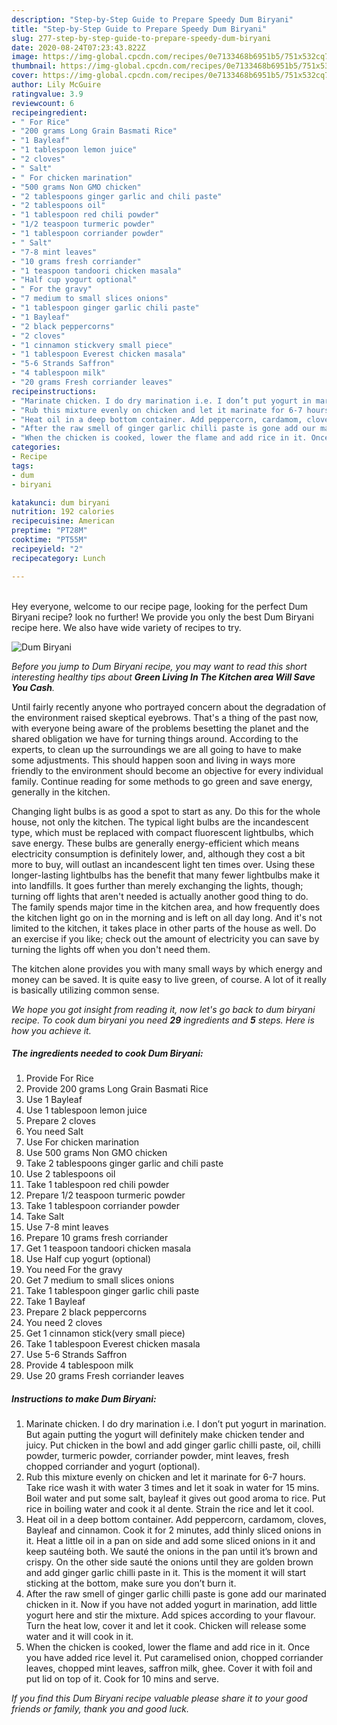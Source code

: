 ```yaml
---
description: "Step-by-Step Guide to Prepare Speedy Dum Biryani"
title: "Step-by-Step Guide to Prepare Speedy Dum Biryani"
slug: 277-step-by-step-guide-to-prepare-speedy-dum-biryani
date: 2020-08-24T07:23:43.822Z
image: https://img-global.cpcdn.com/recipes/0e7133468b6951b5/751x532cq70/dum-biryani-recipe-main-photo.jpg
thumbnail: https://img-global.cpcdn.com/recipes/0e7133468b6951b5/751x532cq70/dum-biryani-recipe-main-photo.jpg
cover: https://img-global.cpcdn.com/recipes/0e7133468b6951b5/751x532cq70/dum-biryani-recipe-main-photo.jpg
author: Lily McGuire
ratingvalue: 3.9
reviewcount: 6
recipeingredient:
- " For Rice"
- "200 grams Long Grain Basmati Rice"
- "1 Bayleaf"
- "1 tablespoon lemon juice"
- "2 cloves"
- " Salt"
- " For chicken marination"
- "500 grams Non GMO chicken"
- "2 tablespoons ginger garlic and chili paste"
- "2 tablespoons oil"
- "1 tablespoon red chili powder"
- "1/2 teaspoon turmeric powder"
- "1 tablespoon corriander powder"
- " Salt"
- "7-8 mint leaves"
- "10 grams fresh corriander"
- "1 teaspoon tandoori chicken masala"
- "Half cup yogurt optional"
- " For the gravy"
- "7 medium to small slices onions"
- "1 tablespoon ginger garlic chili paste"
- "1 Bayleaf"
- "2 black peppercorns"
- "2 cloves"
- "1 cinnamon stickvery small piece"
- "1 tablespoon Everest chicken masala"
- "5-6 Strands Saffron"
- "4 tablespoon milk"
- "20 grams Fresh corriander leaves"
recipeinstructions:
- "Marinate chicken. I do dry marination i.e. I don’t put yogurt in marination. But again putting the yogurt will definitely make chicken tender and juicy. Put chicken in the bowl and add ginger garlic chilli paste, oil, chilli powder, turmeric powder, corriander powder, mint leaves, fresh chopped corriander and yogurt (optional)."
- "Rub this mixture evenly on chicken and let it marinate for 6-7 hours. Take rice wash it with water 3 times and let it soak in water for 15 mins. Boil water and put some salt, bayleaf it gives out good aroma to rice. Put rice in boiling water and cook it al dente. Strain the rice and let it cool."
- "Heat oil in a deep bottom container. Add peppercorn, cardamom, cloves, Bayleaf and cinnamon. Cook it for 2 minutes, add thinly sliced onions in it. Heat a little oil in a pan on side and add some sliced onions in it and keep sautéing both. We sauté the onions in the pan until it’s brown and crispy. On the other side sauté the onions until they are golden brown and add ginger garlic chilli paste in it. This is the moment it will start sticking at the bottom, make sure you don’t burn it."
- "After the raw smell of ginger garlic chilli paste is gone add our marinated chicken in it. Now if you have not added yogurt in marination, add little yogurt here and stir the mixture. Add spices according to your flavour. Turn the heat low, cover it and let it cook. Chicken will release some water and it will cook in it."
- "When the chicken is cooked, lower the flame and add rice in it. Once you have added rice level it. Put caramelised onion, chopped corriander leaves, chopped mint leaves, saffron milk, ghee. Cover it with foil and put lid on top of it. Cook for 10 mins and serve."
categories:
- Recipe
tags:
- dum
- biryani

katakunci: dum biryani 
nutrition: 192 calories
recipecuisine: American
preptime: "PT28M"
cooktime: "PT55M"
recipeyield: "2"
recipecategory: Lunch

---
```

<br>
Hey everyone, welcome to our recipe page, looking for the perfect Dum Biryani recipe? look no further! We provide you only the best Dum Biryani recipe here. We also have wide variety of recipes to try.
<br>


![Dum Biryani](https://img-global.cpcdn.com/recipes/0e7133468b6951b5/751x532cq70/dum-biryani-recipe-main-photo.jpg)

<i>Before you jump to Dum Biryani recipe, you may want to read this short interesting healthy tips about 
<strong>Green Living In The Kitchen area Will Save You Cash</strong>.</i>
</br>

Until fairly recently anyone who portrayed concern about the degradation of the environment raised skeptical eyebrows. That's a thing of the past now, with everyone being aware of the problems besetting the planet and the shared obligation we have for turning things around. According to the experts, to clean up the surroundings we are all going to have to make some adjustments. This should happen soon and living in ways more friendly to the environment should become an objective for every individual family. Continue reading for some methods to go green and save energy, generally in the kitchen.

Changing light bulbs is as good a spot to start as any. Do this for the whole house, not only the kitchen. The typical light bulbs are the incandescent type, which must be replaced with compact fluorescent lightbulbs, which save energy. These bulbs are generally energy-efficient which means electricity consumption is definitely lower, and, although they cost a bit more to buy, will outlast an incandescent light ten times over. Using these longer-lasting lightbulbs has the benefit that many fewer lightbulbs make it into landfills. It goes further than merely exchanging the lights, though; turning off lights that aren't needed is actually another good thing to do. The family spends major time in the kitchen area, and how frequently does the kitchen light go on in the morning and is left on all day long. And it's not limited to the kitchen, it takes place in other parts of the house as well. Do an exercise if you like; check out the amount of electricity you can save by turning the lights off when you don't need them.

The kitchen alone provides you with many small ways by which energy and money can be saved. It is quite easy to live green, of course. A lot of it really is basically utilizing common sense.


<i>We hope you got insight from reading it, now let's go back to dum biryani recipe. To cook dum biryani you need <strong>29</strong> ingredients and <strong>5</strong> steps. Here is how you achieve it.
</i>

##### The ingredients needed to cook Dum Biryani:

1. Provide  For Rice
1. Provide 200 grams Long Grain Basmati Rice
1. Use 1 Bayleaf
1. Use 1 tablespoon lemon juice
1. Prepare 2 cloves
1. You need  Salt
1. Use  For chicken marination
1. Use 500 grams Non GMO chicken
1. Take 2 tablespoons ginger garlic and chili paste
1. Use 2 tablespoons oil
1. Take 1 tablespoon red chili powder
1. Prepare 1/2 teaspoon turmeric powder
1. Take 1 tablespoon corriander powder
1. Take  Salt
1. Use 7-8 mint leaves
1. Prepare 10 grams fresh corriander
1. Get 1 teaspoon tandoori chicken masala
1. Use Half cup yogurt (optional)
1. You need  For the gravy
1. Get 7 medium to small slices onions
1. Take 1 tablespoon ginger garlic chili paste
1. Take 1 Bayleaf
1. Prepare 2 black peppercorns
1. You need 2 cloves
1. Get 1 cinnamon stick(very small piece)
1. Take 1 tablespoon Everest chicken masala
1. Use 5-6 Strands Saffron
1. Provide 4 tablespoon milk
1. Use 20 grams Fresh corriander leaves


##### Instructions to make Dum Biryani:

1. Marinate chicken. I do dry marination i.e. I don’t put yogurt in marination. But again putting the yogurt will definitely make chicken tender and juicy. Put chicken in the bowl and add ginger garlic chilli paste, oil, chilli powder, turmeric powder, corriander powder, mint leaves, fresh chopped corriander and yogurt (optional).
1. Rub this mixture evenly on chicken and let it marinate for 6-7 hours. Take rice wash it with water 3 times and let it soak in water for 15 mins. Boil water and put some salt, bayleaf it gives out good aroma to rice. Put rice in boiling water and cook it al dente. Strain the rice and let it cool.
1. Heat oil in a deep bottom container. Add peppercorn, cardamom, cloves, Bayleaf and cinnamon. Cook it for 2 minutes, add thinly sliced onions in it. Heat a little oil in a pan on side and add some sliced onions in it and keep sautéing both. We sauté the onions in the pan until it’s brown and crispy. On the other side sauté the onions until they are golden brown and add ginger garlic chilli paste in it. This is the moment it will start sticking at the bottom, make sure you don’t burn it.
1. After the raw smell of ginger garlic chilli paste is gone add our marinated chicken in it. Now if you have not added yogurt in marination, add little yogurt here and stir the mixture. Add spices according to your flavour. Turn the heat low, cover it and let it cook. Chicken will release some water and it will cook in it.
1. When the chicken is cooked, lower the flame and add rice in it. Once you have added rice level it. Put caramelised onion, chopped corriander leaves, chopped mint leaves, saffron milk, ghee. Cover it with foil and put lid on top of it. Cook for 10 mins and serve.


<i>If you find this Dum Biryani recipe valuable please share it to your good friends or family, thank you and good luck.</i>

